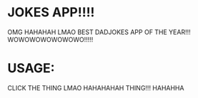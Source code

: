 # JOKES APP!!!!
OMG HAHAHAH LMAO BEST DADJOKES APP OF THE YEAR!!!
WOWOWOWOWOWOWO!!!!!
# USAGE:
CLICK THE THING LMAO
HAHAHAHAH THING!!! HAHAHHA
